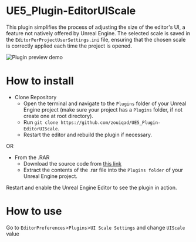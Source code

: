 # UE5_Plugin-EditorUIScale 

This plugin simplifies the process of adjusting the size of the editor's UI, a feature not natively offered by Unreal Engine. The selected scale is saved in the `EditorPerProjectUserSettings.ini` file, ensuring that the chosen scale is correctly applied each time the project is opened.

![Plugin preview demo](https://i.imgur.com/6EdxdrY.gif)

# How to install

- Clone Repository
  - Open the terminal and navigate to the `Plugins` folder of your Unreal Engine project (make sure your project has a `Plugins` folder, if not create one at root directory).
  - Run `git clone https://github.com/zouiqad/UE5_Plugin-EditorUIScale`.
  - Restart the editor and rebuild the plugin if necessary.

OR

- From the .RAR
  - Download the source code from [this link](https://github.com/zouiqad/UE5_Plugin-EditorUIScale/releases/latest)
  - Extract the contents of the .rar file into the `Plugins folder` of your Unreal Engine project.
 
Restart and enable the Unreal Engine Editor to see the plugin in action.

# How to use

Go to `EditorPreferences`>`Plugins`>`UI Scale Settings` and change `UIScale` value


